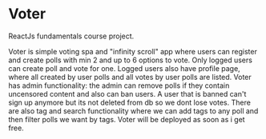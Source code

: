 # Voter
ReactJs fundamentals course project.

Voter is simple voting spa and "infinity scroll" app where users can register and create polls with min 2 and up to 6 options to vote.
Only logged users can create poll and vote for one.
Logged users also have profile page, where all created by user polls and all votes by user polls are listed.
Voter has admin functionality: the admin can remove polls if they contain uncensored content and also can ban users.
A user that is banned can't sign up anymore but its not deleted from db so we dont lose votes.
There are also tag and search functionality where we can add tags to any poll and then filter polls we want by tags.
Voter will be deployed as soon as i get free.
